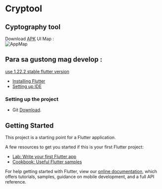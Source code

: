 # Cryptool

## Cyptography tool

Download [APK](https://drive.google.com/drive/folders/13rlbKG_juomRCbjuo-K3mMSUSneaUbfR?usp=sharing)
UI Map : \
![AppMap](../assets/uiUpdate.png)

## Para sa gustong mag develop : 

 [use 1.22.2 stable flutter version](https://flutter.dev/docs/development/tools/sdk/releases)

- [Installing Flutter](https://flutter.dev/docs/get-started/install)
- [Setting up IDE](https://flutter.dev/docs/get-started/editor?tab=androidstudio)

### Setting up the project
- Git [Download](https://git-scm.com/downloads).







## Getting Started

This project is a starting point for a Flutter application.

A few resources to get you started if this is your first Flutter project:

- [Lab: Write your first Flutter app](https://flutter.dev/docs/get-started/codelab)
- [Cookbook: Useful Flutter samples](https://flutter.dev/docs/cookbook)

For help getting started with Flutter, view our
[online documentation](https://flutter.dev/docs), which offers tutorials,
samples, guidance on mobile development, and a full API reference.
